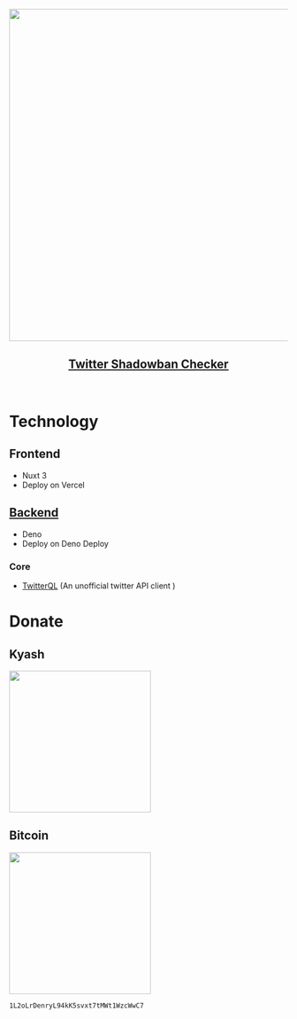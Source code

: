 <p align="center">
<img src="https://zywtirhutvcdnfaxgqxl.supabase.in/storage/v1/object/public/files/shadowban-frontend.png" width="600"/>
</p>

<h2 align="center">
<a href="https://shadowban.p1atdev.tk/">Twitter Shadowban Checker</a>
</h2><br>

# Technology

## Frontend

-   Nuxt 3
-   Deploy on Vercel

## [Backend](https://github.com/p1atdev/shadowban-backend-deno)

-   Deno
-   Deploy on Deno Deploy

### Core

-   [TwitterQL](https://github.com/p1atdev/twitterql) (An unofficial twitter API client )

# Donate

## Kyash

<img src="https://zywtirhutvcdnfaxgqxl.supabase.in/storage/v1/object/public/files/kyash_address.png" width="256">

## Bitcoin

<img src="https://zywtirhutvcdnfaxgqxl.supabase.in/storage/v1/object/public/files/bitcoin_address.png" width="256">

`1L2oLrDenryL94kK5svxt7tMWt1WzcWwC7`
